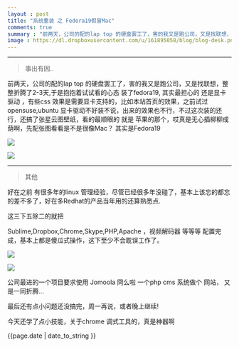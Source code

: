 ```yaml
---
layout : post
title: "系统重装 之 Fedora19假冒Mac"
comments: true
summary : "前两天，公司的配的lap top 的硬盘罢工了，害的我又是跑公司，又是找联想，整整折腾了2-3天,于是抱抱着试试看的心态 装了fedora19, 其实最担心的 还是显卡驱动 ，有些css效果是需要显卡支持的，比如本站首页的效果，之前试过opensuse,ubuntu 显卡驱动不好装不说，出来的效果也不行，不过这次装的还行，还搞了张星云图壁纸.."
image : https://dl.dropboxusercontent.com/u/161895058/blog/blog-desk.png
---
```



*** 
>事出有因..


前两天，公司的配的lap top 的硬盘罢工了，害的我又是跑公司，又是找联想，整整折腾了2-3天,于是抱抱着试试看的心态 装了fedora19, 其实最担心的 还是显卡驱动 ，有些css 效果是需要显卡支持的，比如本站首页的效果，之前试过opensuse,ubuntu 显卡驱动不好装不说，出来的效果也不行，不过这次装的还行，还搞了张星云图壁纸，看的最顺眼的 就是 苹果的那个，哎真是无心插柳柳成荫啊，先配张图看看是不是很像Mac？ 其实是Fedora19


![](https://dl.dropboxusercontent.com/u/161895058/blog/blog-desk.png)

![](https://dl.dropboxusercontent.com/u/161895058/blog/desk2.png)


*** 
>其他


好在之前 有很多年的linux 管理经验，尽管已经很多年没碰了，基本上该忘的都忘的差不多了，好在多Redhat的产品当年用的还算熟悉点.

这三下五除二的就把

Sublime,Dropbox,Chrome,Skype,PHP,Apache ，视频解码器 等等等 配置完成，基本上都是傻瓜式操作，这下至少不会耽误工作了。

![](https://dl.dropboxusercontent.com/u/161895058/blog/other.png)

![](https://dl.dropboxusercontent.com/u/161895058/blog/Screenshot%20from%202013-06-02%2017%3A43%3A57.png)

公司最进的一个项目要求使用 Jomoola 冏么啦 一个php cms 系统做个 网站，
又是一同折腾...

最后还有点小问题还没搞完，周一再说，或者晚上继续!


今天还学了点小技能，关于chrome 调式工具的，真是神器啊



{{page.date | date_to_string }}
